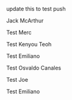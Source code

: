 update this to test push

Jack McArthur

Test Merc

Test Kenyou Teoh


Test Emiliano

Test Osvaldo Canales

Test Joe

Test Emiliano

